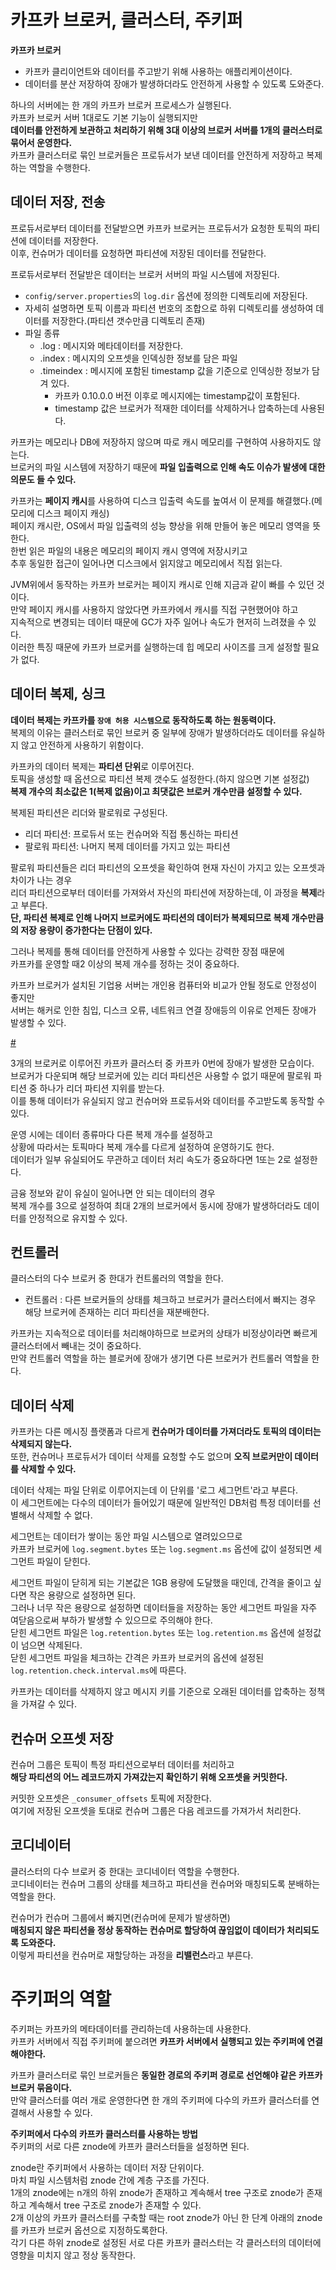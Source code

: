 # 카프카 브로커, 클러스터, 주키퍼
 
**카프카 브로커**    
* 카프카 클리이언트와 데이터를 주고받기 위해 사용하는 애플리케이션이다.             
* 데이터를 분산 저장하여 장애가 발생하더라도 안전하게 사용할 수 있도록 도와준다.                
    
하나의 서버에는 한 개의 카프카 브로커 프로세스가 실행된다.        
카프카 브로커 서버 1대로도 기본 기능이 실행되지만     
**데이터를 안전하게 보관하고 처리하기 위해 3대 이상의 브로커 서버를 1개의 클러스터로 묶어서 운영한다.**          
카프카 클러스터로 묶인 브로커들은 프로듀서가 보낸 데이터를 안전하게 저장하고 복제하는 역할을 수행한다.      

## 데이터 저장, 전송  
  
프로듀서로부터 데이터를 전달받으면 카프카 브로커는 프로듀서가 요청한 토픽의 파티션에 데이터를 저장한다.  
이후, 컨슈머가 데이터를 요청하면 파티션에 저장된 데이터를 전달한다.         
   
프로듀서로부터 전달받은 데이터는 브로커 서버의 파일 시스템에 저장된다.       
    
* `config/server.properties`의 `log.dir` 옵션에 정의한 디렉토리에 저장된다.         
* 자세히 설명하면 토픽 이름과 파티션 번호의 조합으로 하위 디렉토리를 생성하여 데이터를 저장한다.(파티션 갯수만큼 디렉토리 존재)     
* 파일 종류 
    * .log : 메시지와 메타데이터를 저장한다.   
    * .index : 메시지의 오프셋을 인덱싱한 정보를 담은 파일
    * .timeindex : 메시지에 포함된 timestamp 값을 기준으로 인덱싱한 정보가 담겨 있다.  
        * 카프카 0.10.0.0 버전 이후로 메시지에는 timestamp값이 포함된다.     
        * timestamp 값은 브로커가 적재한 데이터를 삭제하거나 압축하는데 사용된다.   
    
카프카는 메모리나 DB에 저장하지 않으며 따로 캐시 메모리를 구현하여 사용하지도 않는다.          
브로커의 파일 시스템에 저장하기 때문에 **파일 입출력으로 인해 속도 이슈가 발생에 대한 의문도 들 수 있다.**       
  
카프카는 **페이지 캐시**를 사용하여 디스크 입출력 속도를 높여서 이 문제를 해결했다.(메모리에 디스크 페이지 캐싱)      
페이지 캐시란, OS에서 파일 입출력의 성능 향상을 위해 만들어 놓은 메모리 영역을 뜻한다.   
한번 읽은 파일의 내용은 메모리의 페이지 캐시 영역에 저장시키고   
추후 동일한 접근이 일어나면 디스크에서 읽지않고 메모리에서 직접 읽는다.   
  
JVM위에서 동작하는 카프카 브로커는 페이지 캐시로 인해 지금과 같이 빠를 수 있던 것이다.           
만약 페이지 캐시를 사용하지 않았다면 카프카에서 캐시를 직접 구현했어야 하고       
지속적으로 변경되는 데이터 때문에 GC가 자주 일어나 속도가 현저히 느려졌을 수 있다.          
이러한 특징 때문에 카프카 브로커를 실행하는데 힙 메모리 사이즈를 크게 설정할 필요가 없다.    

## 데이터 복제, 싱크 
  
**데이터 복제는 카프카를 `장애 허용 시스템`으로 동작하도록 하는 원동력이다.**          
복제의 이유는 클러스터로 묶인 브로커 중 일부에 장애가 발생하더라도 데이터를 유실하지 않고 안전하게 사용하기 위함이다.     
         
카프카의 데이터 복제는 **파티션 단위**로 이루어진다.           
토픽을 생성할 때 옵션으로 파티션 복제 갯수도 설정한다.(하지 않으면 기본 설정값)           
**복제 개수의 최소값은 1(복제 없음)이고 최댓값은 브로커 개수만큼 설정할 수 있다.**         
                
복제된 파티션은 리더와 팔로워로 구성된다.                 
* 리더 파티션: 프로듀서 또는 컨슈머와 직접 통신하는 파티션          
* 팔로워 파티션: 나머지 복제 데이터를 가지고 있는 파티션       
               
팔로워 파티션들은 리더 파티션의 오프셋을 확인하여 현재 자신이 가지고 있는 오프셋과 차이가 나는 경우     
리더 파티션으로부터 데이터를 가져와서 자신의 파티션에 저장하는데, 이 과정을 **복제**라고 부른다.       
**단, 파티션 복제로 인해 나머지 브로커에도 파티션의 데이터가 복제되므로 복제 개수만큼의 저장 용량이 증가한다는 단점이 있다.**    
     
그러나 복제를 통해 데이터를 안전하게 사용할 수 있다는 강력한 장점 때문에             
카프카를 운영할 때2 이상의 복제 개수를 정하는 것이 중요하다.           
     
카프카 브로커가 설치된 기업용 서버는 개인용 컴퓨터와 비교가 안될 정도로 안정성이 좋지만    
서버는 해커로 인한 침입, 디스크 오류, 네트워크 연결 장애등의 이유로 언제든 장애가 발생할 수 있다.    

[#](#)  
      
3개의 브로커로 이루어진 카프카 클러스터 중 카프카 0번에 장애가 발생한 모습이다.               
브로커가 다운되며 해당 브로커에 있는 리더 파티션은 사용할 수 없기 때문에 팔로워 파티션 중 하나가 리더 파티션 지위를 받는다.        
이를 통해 데이터가 유실되지 않고 컨슈머와 프로듀서와 데이터를 주고받도록 동작할 수 있다.     
         
운영 시에는 데이터 종류마다 다른 복제 개수를 설정하고         
상황에 따라서는 토픽마다 복제 개수를 다르게 설정하여 운영하기도 한다.        
데이터가 일부 유실되어도 무관하고 데이터 처리 속도가 중요하다면 1또는 2로 설정한다.      
           
금융 정보와 같이 유실이 일어나면 안 되는 데이터의 경우     
복제 개수를 3으로 설정하여 최대 2개의 브로커에서 동시에 장애가 발생하더라도 데이터를 안정적으로 유지할 수 있다.       

## 컨트롤러
    
클러스터의 다수 브로커 중 한대가 컨트롤러의 역할을 한다.     

* 컨트롤러 : 다른 브로커들의 상태를 체크하고 브로커가 클러스터에서 빠지는 경우 해당 브로커에 존재하는 리더 파티션을 재분배한다.  

카프카는 지속적으로 데이터를 처리해야하므로 브로커의 상태가 비정상이라면 빠르게 클러스터에서 빼내는 것이 중요하다.       
만약 컨트롤러 역할을 하는 블로커에 장애가 생기면 다른 브로커가 컨트롤러 역할을 한다.     
   
## 데이터 삭제  
      
카프카는 다른 메시징 플랫폼과 다르게 **컨슈머가 데이터를 가져더라도 토픽의 데이터는 삭제되지 않는다.**           
또한, 컨슈머나 프로듀서가 데이터 삭제를 요청할 수도 없으며 **오직 브로커만이 데이터를 삭제할 수 있다.**     
 
데이터 삭제는 파일 단위로 이루어지는데 이 단위를 '로그 세그먼트'라고 부른다.      
이 세그먼트에는 다수의 데이터가 들어있기 때문에 일반적인 DB처럼 특정 데이터를 선별해서 삭제할 수 없다.     
   
세그먼트는 데이터가 쌓이는 동안 파일 시스템으로 열려있으므로       
카프카 브로커에 `log.segment.bytes` 또는 `log.segment.ms` 옵션에 값이 설정되면 세그먼트 파일이 닫힌다.    
          
세그먼트 파일이 닫히게 되는 기본값은 1GB 용량에 도달했을 때인데, 간격을 줄이고 싶다면 작은 용량으로 설정하면 된다.           
그러나 너무 작은 용량으로 설정하면 데이터들을 저장하는 동안 세그먼트 파일을 자주 여닫음으로써 부하가 발생할 수 있으므로 주의해야 한다.    
닫힌 세그먼트 파일은 `log.retention.bytes` 또는 `log.retention.ms` 옵션에 설정값이 넘으면 삭제된다.     
닫힌 세그먼트 파일을 체크하는 간격은 카프카 브로커의 옵션에 설정된 `log.retention.check.interval.ms`에 따른다.  
  
카프카는 데이터를 삭제하지 않고 메시지 키를 기준으로 오래된 데이터를 압축하는 정책을 가져갈 수 있다.      

## 컨슈머 오프셋 저장 

컨슈머 그룹은 토픽이 특정 파티션으로부터 데이터를 처리하고    
**해당 파티션의 어느 레코드까지 가져갔는지 확인하기 위해 오프셋을 커밋한다.**     
     
커밋한 오프셋은 `_consumer_offsets` 토픽에 저장한다.          
여기에 저장된 오프셋을 토대로 컨슈머 그룹은 다음 레코드를 가져가서 처리한다.      

## 코디네이터 
 
클러스터의 다수 브로커 중 한대는 코디네이터 역할을 수행한다.      
코디네이터는 컨슈머 그룹의 상태를 체크하고 파티션을 컨슈머와 매칭되도록 분배하는 역할을 한다.     
            
컨슈머가 컨슈머 그룹에서 빠지면(컨슈머에 문제가 발생하면)            
**매칭되지 않은 파티션을 정상 동작하는 컨슈머로 할당하여 끊임없이 데이터가 처리되도록 도와준다.**      
이렇게 파티션을 컨슈머로 재할당하는 과정을 **리밸런스**라고 부른다.    

# 주키퍼의 역할 
         
주키퍼는 카프카의 메타데이터를 관리하는데 사용하는데 사용한다.          
카프카 서버에서 직접 주키퍼에 붙으려면 **카프카 서버에서 실행되고 있는 주키퍼에 연결해야한다.**      
           
카프카 클러스터로 묶인 브로커들은 **동일한 경로의 주키퍼 경로로 선언해야 같은 카프카 브로커 묶음이다.**     
만약 클러스터를 여러 개로 운영한다면 한 개의 주키퍼에 다수의 카프카 클러스터를 연결해서 사용할 수 있다.    
              
**주키퍼에서 다수의 카프카 클러스터를 사용하는 방법**             
주키퍼의 서로 다른 znode에 카프카 클러스터들을 설정하면 된다.       
   
znode란 주키퍼에서 사용하는 데이터 저장 단위이다.         
마치 파일 시스템처럼 znode 간에 계층 구조를 가진다.       
1개의 znode에는 n개의 하위 znode가 존재하고 계속해서 tree 구조로 znode가 존재하고 계속해서 tree 구조로 znode가 존재할 수 있다.        
2개 이상의 카프카 클러스터를 구축할 때는 root znode가 아닌 한 단계 아래의 znode를 카프카 브로커 옵션으로 지정하도록한다.   
각기 다른 하위 znode로 설정된 서로 다른 카프카 클러스터는 각 클러스터의 데이터에 영향을 미치지 않고 정상 동작한다.   
